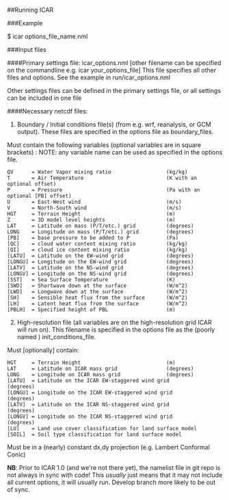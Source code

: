 ##Running ICAR

###Example

$ icar options_file_name.nml

###Input files

####Primary settings file:
icar\_options.nml [other filename can be specified on the commandline e.g. icar your\_options\_file]
        This file specifies all other files and options.  See the example in run/icar\_options.nml

Other settings files can be defined in the primary settings file, or all settings can be included in one file
    
####Necessary netcdf files: 

1) Boundary / Initial conditions file(s) (from e.g. wrf, reanalysis, or GCM output).  These files are specified in the options file as boundary\_files. 

Must contain the following variables (optional variables are in square brackets) :
NOTE: any variable name can be used as specified in the options file. 

    QV      = Water Vapor mixing ratio                  (kg/kg)
    T       = Air Temperature                           (K with an optional offset)
    P       = Pressure                                  (Pa with an optional [PB] offset)
    U       = East-West wind                            (m/s)
    V       = North-South wind                          (m/s)
    HGT     = Terrain Height                            (m)
    Z       = 3D model level heights                    (m)
    LAT     = Latitude on mass (P/T/etc.) grid          (degrees)
    LONG    = Longitude on mass (P/T/etc.) grid         (degrees)
    [PB]    = base pressure to be added to P            (Pa)
    [QC]    = cloud water content mixing ratio          (kg/kg)
    [QI]    = cloud ice content mixing ratio            (kg/kg)
    [LATU]  = Latitude on the EW-wind grid              (degrees)
    [LONGU] = Longitude on the EW-wind grid             (degrees)
    [LATV]  = Latitude on the NS-wind grid              (degrees)
    [LONGV] = Longitude on the NS-wind grid             (degrees)
    [SST]   = Sea Surface Temperature                   (K)
    [SWD]   = Shortwave down at the surface             (W/m^2)
    [LWD]   = Longwave down at the surface              (W/m^2)
    [SH]    = Sensible heat flux from the surface       (W/m^2)
    [LH]    = Latent heat flux from the surface         (W/m^2)
    [PBLH]  = Specified height of PBL                   (m)

2) High-resolution file (all variables are on the high-resolution grid ICAR will run on).  This filename is specified in the options file as the (poorly named ) init\_conditions\_file. 

Must [optionally] contain:

    HGT     = Terrain Height                            (m)
    LAT     = Latitude on ICAR mass grid                (degrees)
    LONG    = Longitude on ICAR mass grid               (degrees)
    [LATU]  = Latitude on the ICAR EW-staggered wind grid         (degrees)
    [LONGU] = Longitude on the ICAR EW-staggered wind grid        (degrees)
    [LATV]  = Latitude on the ICAR NS-staggered wind grid         (degrees)
    [LONGV] = Longitude on the ICAR NS-staggered wind grid        (degrees)
    [LU]    = Land use cover classification for land surface model
    [SOIL]  = Soil type classification for land surface model

Must be in a (nearly) constant dx,dy projection (e.g. Lambert Conformal Conic)
            
**NB**: Prior to ICAR 1.0 (and we're not there yet), the namelist file in git repo is not always in sync with code! This *usually* just means that it may not include all current options, it will usually run. Develop branch more likely to be out of sync. 
